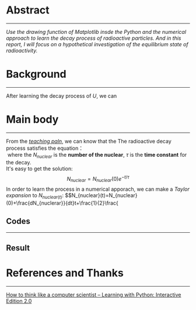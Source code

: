 # Abstract
-------
*Use the drawing function of Matplotlib insde the Python and the numerical approach to learn the decay process of radioactive particles. And in this report, I will focus on a hypothetical investigation of the equilibrium state of radioactivity.* 
# Background
--------
After learning the decay process of $U$, we can 

# Main body
---------
From the [*teaching paln*](https://www.evernote.com/shard/s140/sh/d351f9a3-8076-4274-944b-7043e0ce8cf3/4f89e8630604ea23262f00b3ed11f8ad), we can know that the The radioactive decay process satisfies the equation：  
<img src="http://latex.codecogs.com/gif.latex?\\frac{dN_{nuclear}}{dt}=-\frac{N_{nuclear}}{\tau}" alt="" title="" />
where the $N_{nuclear}$ is the **number of the nuclear**, $\tau$ is the **time constant** for the decay.  
It's easy to get the solution:  
$$N_{nuclear}=N_{nuclear}(0)e^{-t/\tau}$$
In order to learn the process in a numerical apporach, we can make a *Taylor expansion* to $N_{nuclear(t)}$: 
$$N_{nuclear}(t)=N_{nuclear}(0)+\frac{dN_{nuclerar}}{dt}t+\frac{1}{2}\frac{



 **Codes**
 ------


----------
**Result**
------



# References and Thanks
------
[How to think like a computer scientist – Learning with Python: Interactive Edition 2.0](http://interactivepython.org/runestone/static/thinkcspy/index.html)



